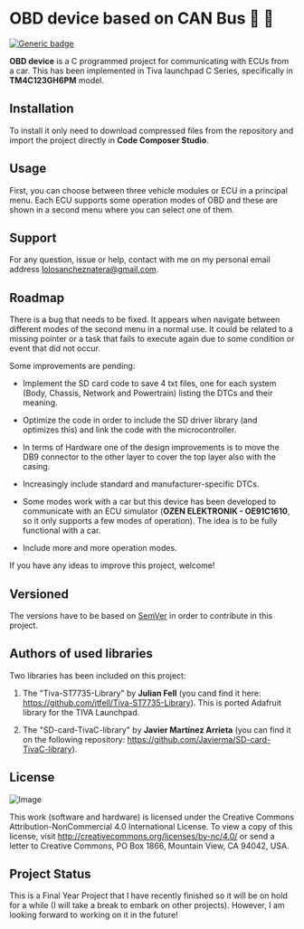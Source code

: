 # OBD device based on CAN Bus :red_car: :dash:


[![Generic badge](https://img.shields.io/badge/v1.0.0-PASS-<COLOR>.svg)](https://shields.io/) 


**OBD device** is a C programmed project for communicating with ECUs from a car. This has been implemented in Tiva launchpad C Series, specifically in **TM4C123GH6PM** model.

## Installation

To install it only need to download compressed files from the repository and import the project directly in **Code Composer Studio**.

## Usage 

First, you can choose between three vehicle modules or ECU in a principal menu. Each ECU supports some operation modes of OBD and these are shown in a second menu where you can select one of them.

## Support 

For any question, issue or help, contact with me on my personal email address lolosancheznatera@gmail.com.

## Roadmap

There is a bug that needs to be fixed. It appears when navigate between different modes of the second menu in a normal use. It could be related to a missing pointer or a task that fails to execute again due to some condition or event that did not occur.

Some improvements are pending:

* Implement the SD card code to save 4 txt files, one for each system (Body, Chassis, Network and Powertrain) listing the DTCs and their meaning.

* Optimize the code in order to include the SD driver library (and optimizes this) and link the code with the microcontroller.

* In terms of Hardware one of the design improvements is to move the DB9 connector to the other layer to cover the top layer also with the casing.

* Increasingly include standard and manufacturer-specific DTCs.

* Some modes work with a car but this device has been developed to communicate with an ECU simulator (**OZEN ELEKTRONIK - OE91C1610**, so it only supports a few modes of operation). The idea is to be fully functional with a car.

* Include more and more operation modes.

If you have any ideas to improve this project, welcome!

## Versioned

The versions have to be based on [SemVer](https://semver.org) in order to contribute in this project.

## Authors of used libraries 

Two libraries has been included on this project:

1. The "Tiva-ST7735-Library" by **Julian Fell** (you cand find it here: https://github.com/jtfell/Tiva-ST7735-Library). This is ported Adafruit library for the TIVA Launchpad.

2. The "SD-card-TivaC-library" by **Javier Martínez Arrieta** (you can find it on the following repository: https://github.com/Javierma/SD-card-TivaC-library).

## License

![Image](https://mirrors.creativecommons.org/presskit/buttons/88x31/svg/by-nc.svg)

This work (software and hardware) is licensed under the Creative Commons Attribution-NonCommercial 4.0 International License. To view a copy of this license, visit http://creativecommons.org/licenses/by-nc/4.0/ or send a letter to Creative Commons, PO Box 1866, Mountain View, CA 94042, USA.

## Project Status

This is a Final Year Project that I have recently finished so it will be on hold for a while (I will take a break to embark on other projects). However, I am looking forward to working on it in the future! 
